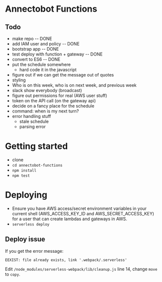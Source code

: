 # Annectobot Functions

## Todo

- make repo -- DONE
- add IAM user and policy -- DONE
- bootstrap app -- DONE
- test deploy with function + gateway -- DONE
- convert to ES6 -- DONE
- put the schedule somewhere
  - hard code it in the javascript
- figure out if we can get the message out of quotes
- styling
- Who is on this week, who is on next week, and previous week
- slack show everybody (broadcast)
- figure out permissions for real (AWS user stuff)
- token on the API call (on the gateway api)
- decide on a fancy place for the schedule
- command: when is my next turn?
- error handling stuff
  - stale schedule
  - parsing error

# Getting started

- clone
- `cd annectobot-functions`
- `npm install`
- `npm test`

# Deploying

- Ensure you have AWS access/secret environment variables in your current shell (AWS_ACCESS_KEY_ID and AWS_SECRET_ACCESS_KEY) for a user that can create lambdas and gateways in AWS.
- `serverless deploy`

## Deploy issue

If you get the error message:

``EEXIST: file already exists, link '.webpack/.serverless'``

Edit ``/node_modules/serverless-webpack/lib/cleanup.js`` line 14, change
``move`` to ``copy``.

